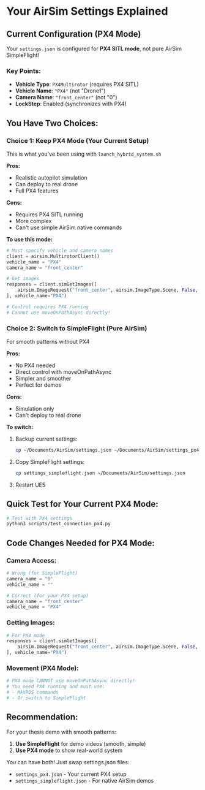 # Your AirSim Settings Explained

## Current Configuration (PX4 Mode)

Your `settings.json` is configured for **PX4 SITL mode**, not pure AirSim SimpleFlight!

### Key Points:
- **Vehicle Type**: `PX4Multirotor` (requires PX4 SITL)
- **Vehicle Name**: `"PX4"` (not "Drone1")
- **Camera Name**: `"front_center"` (not "0")
- **LockStep**: Enabled (synchronizes with PX4)

## You Have Two Choices:

### Choice 1: Keep PX4 Mode (Your Current Setup)
This is what you've been using with `launch_hybrid_system.sh`

**Pros:**
- Realistic autopilot simulation
- Can deploy to real drone
- Full PX4 features

**Cons:**
- Requires PX4 SITL running
- More complex
- Can't use simple AirSim native commands

**To use this mode:**
```python
# Must specify vehicle and camera names
client = airsim.MultirotorClient()
vehicle_name = "PX4"
camera_name = "front_center"

# Get images
responses = client.simGetImages([
    airsim.ImageRequest("front_center", airsim.ImageType.Scene, False, False)
], vehicle_name="PX4")

# Control requires PX4 running
# Cannot use moveOnPathAsync directly!
```

### Choice 2: Switch to SimpleFlight (Pure AirSim)
For smooth patterns without PX4

**Pros:**
- No PX4 needed
- Direct control with moveOnPathAsync
- Simpler and smoother
- Perfect for demos

**Cons:**
- Simulation only
- Can't deploy to real drone

**To switch:**
1. Backup current settings:
   ```bash
   cp ~/Documents/AirSim/settings.json ~/Documents/AirSim/settings_px4.json
   ```

2. Copy SimpleFlight settings:
   ```bash
   cp settings_simpleflight.json ~/Documents/AirSim/settings.json
   ```

3. Restart UE5

## Quick Test for Your Current PX4 Mode:

```bash
# Test with PX4 settings
python3 scripts/test_connection_px4.py
```

## Code Changes Needed for PX4 Mode:

### Camera Access:
```python
# Wrong (for SimpleFlight)
camera_name = "0"
vehicle_name = ""

# Correct (for your PX4 setup)
camera_name = "front_center"
vehicle_name = "PX4"
```

### Getting Images:
```python
# For PX4 mode
responses = client.simGetImages([
    airsim.ImageRequest("front_center", airsim.ImageType.Scene, False, False)
], vehicle_name="PX4")
```

### Movement (PX4 Mode):
```python
# PX4 mode CANNOT use moveOnPathAsync directly!
# You need PX4 running and must use:
# - MAVROS commands
# - Or switch to SimpleFlight
```

## Recommendation:

For your thesis demo with smooth patterns:
1. **Use SimpleFlight** for demo videos (smooth, simple)
2. **Use PX4 mode** to show real-world system

You can have both! Just swap settings.json files:
- `settings_px4.json` - Your current PX4 setup
- `settings_simpleflight.json` - For native AirSim demos